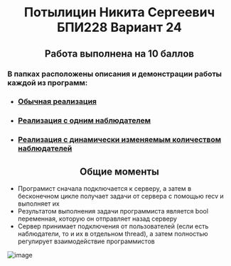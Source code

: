 <h1 align = 'center'>Потылицин Никита Сергеевич БПИ228 Вариант 24</h1>
<h2 align = 'center'>Работа выполнена на 10 баллов</h2>

### В папках расположены описания и демонстрации работы каждой из программ:
- ### [Обычная реализация](https://github.com/nikitaptl/works_ACS_OS/tree/tcp/4-5%20баллов)
- ### [Реализация с одним наблюдателем](https://github.com/nikitaptl/works_ACS_OS/tree/tcp/6-7%20баллов)
- ### [Реализация с динамически изменяемым количеством наблюдателей](https://github.com/nikitaptl/works_ACS_OS/tree/tcp/8-10%20баллов)

<h2 align = 'center'>Общие моменты</h2>

- Програмист cначала подключается к серверу, а затем в бесконечном цикле получает задачи от сервера с помощью recv и выполняет их
- Результатом выполнения задачи программиста является bool переменная, которую он отправляет назад серверу
- Сервер принимает подключения от пользователей (если есть наблюдатели, то и их в отдельном thread), а затем полностью регулирует взаимодействие программистов

![image](https://github.com/nikitaptl/works_ACS_OS/assets/145208333/59cb32ba-bdd7-4da6-b7f5-c7f701c704f9)
